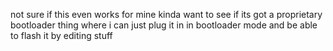 not sure if this even works for mine
kinda want to see if its got a proprietary bootloader thing where i can just plug it in in bootloader mode and be able to flash it by editing stuff 
